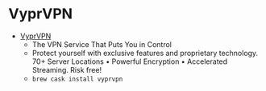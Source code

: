# VyprVPN
- [VyprVPN](https://www.goldenfrog.com/vyprvpn)
  -  The VPN Service That Puts You in Control
  - Protect yourself with exclusive features and proprietary technology. 70+ Server Locations • Powerful Encryption • Accelerated Streaming. Risk free!
  - `brew cask install vyprvpn`
